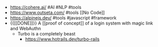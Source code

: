 - https://cohere.ai/ #AI #NLP #tools
- https://www.outseta.com/ #tools [[No Code]]
- https://alpinejs.dev/ #tools #javascript #framework
- {{[[DONE]]}} A [[proof of concept]] of a login system with magic link and WebAuthn
    - Turbo is a completely beast
        - https://www.hotrails.dev/turbo-rails
